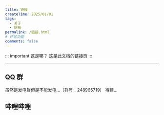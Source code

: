 ```yaml
---
title: 链接
createTime: 2025/01/01
tags:
  - 关于
  - 链接
permalink: /链接.html
# 评论功能
comments: false
---
```


::: important 这是哪？
这是此文档的链接页
:::

---

## <Icon name="mingcute:qq-fill" color="currentColor" /> QQ 群

<LinkCard title="发电 1 群" icon="mingcute:qq-fill" href="https://qm.qq.com/q/K3Lqokpdm0">
    虽然是发电群但是不能发电...（群号：248965719）
</LinkCard>

<LinkCard title="发电 2 群" icon="mingcute:qq-fill" href="">
    待建...
</LinkCard>

## <Icon name="mingcute:bilibili-fill" color="currentColor" /> 哔哩哔哩

<LinkCard title="YOU MING 柚明" icon="https://image.youming.us.kg/ym.png" href="https://space.bilibili.com/1337092956">
</LinkCard>

<LinkCard title="某团一笑" icon="https://image.youming.us.kg/tx-2.png" href="https://space.bilibili.com/3493093632379150">
</LinkCard>

<LinkCard title="Afly-dream" icon="https://image.youming.us.kg/tx-3.png" href="https://space.bilibili.com/1364066451">
</LinkCard>
